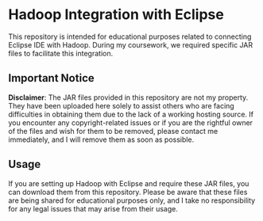 # Hadoop Integration with Eclipse

This repository is intended for educational purposes related to connecting Eclipse IDE with Hadoop. During my coursework, we required specific JAR files to facilitate this integration.

## Important Notice

**Disclaimer**: The JAR files provided in this repository are not my property. They have been uploaded here solely to assist others who are facing difficulties in obtaining them due to the lack of a working hosting source. If you encounter any copyright-related issues or if you are the rightful owner of the files and wish for them to be removed, please contact me immediately, and I will remove them as soon as possible.

## Usage

If you are setting up Hadoop with Eclipse and require these JAR files, you can download them from this repository. Please be aware that these files are being shared for educational purposes only, and I take no responsibility for any legal issues that may arise from their usage.

